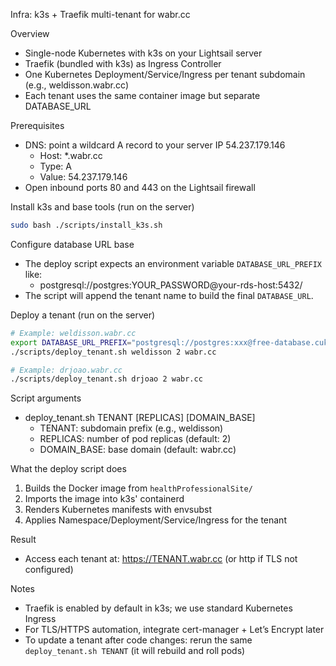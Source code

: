 Infra: k3s + Traefik multi-tenant for wabr.cc

Overview
- Single-node Kubernetes with k3s on your Lightsail server
- Traefik (bundled with k3s) as Ingress Controller
- One Kubernetes Deployment/Service/Ingress per tenant subdomain (e.g., weldisson.wabr.cc)
- Each tenant uses the same container image but separate DATABASE_URL

Prerequisites
- DNS: point a wildcard A record to your server IP 54.237.179.146
  - Host: *.wabr.cc
  - Type: A
  - Value: 54.237.179.146
- Open inbound ports 80 and 443 on the Lightsail firewall

Install k3s and base tools (run on the server)
```bash
sudo bash ./scripts/install_k3s.sh
```

Configure database URL base
- The deploy script expects an environment variable `DATABASE_URL_PREFIX` like:
  - postgresql://postgres:YOUR_PASSWORD@your-rds-host:5432/
- The script will append the tenant name to build the final `DATABASE_URL`.

Deploy a tenant (run on the server)
```bash
# Example: weldisson.wabr.cc
export DATABASE_URL_PREFIX="postgresql://postgres:xxx@free-database.cukfpauavjwz.us-east-1.rds.amazonaws.com:5432/"
./scripts/deploy_tenant.sh weldisson 2 wabr.cc

# Example: drjoao.wabr.cc
./scripts/deploy_tenant.sh drjoao 2 wabr.cc
```

Script arguments
- deploy_tenant.sh TENANT [REPLICAS] [DOMAIN_BASE]
  - TENANT: subdomain prefix (e.g., weldisson)
  - REPLICAS: number of pod replicas (default: 2)
  - DOMAIN_BASE: base domain (default: wabr.cc)

What the deploy script does
1. Builds the Docker image from `healthProfessionalSite/`
2. Imports the image into k3s' containerd
3. Renders Kubernetes manifests with envsubst
4. Applies Namespace/Deployment/Service/Ingress for the tenant

Result
- Access each tenant at: https://TENANT.wabr.cc (or http if TLS not configured)

Notes
- Traefik is enabled by default in k3s; we use standard Kubernetes Ingress
- For TLS/HTTPS automation, integrate cert-manager + Let’s Encrypt later
- To update a tenant after code changes: rerun the same `deploy_tenant.sh TENANT` (it will rebuild and roll pods)



